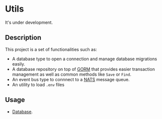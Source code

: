 # Utils

It's under development.

## Description

This project is a set of functionalities such as:

- A database type to open a connection and manage database migrations easily.
- A database repository on top of [GORM](https://gorm.io/) that provides easier transaction management as well as common methods like `Save` or `Find`.
- An event bus type to connnect to a [NATS](https://nats.io/) message queue.
- An utility to load `.env` files

## Usage

- [Database](./db/README.md).
